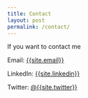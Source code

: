 ```yaml
---
title: Contact
layout: post
permalink: /contact/
---
```


If you want to contact me

Email: <a href="mailto:{{site.email}}">{{site.email}}</a>

LinkedIn: <a href="https://{{site.linkedin}}">{{site.linkedin}}</a>

Twitter: <a href="https://twitter.com/{{site.twitter}}">@{{site.twitter}}</a>
